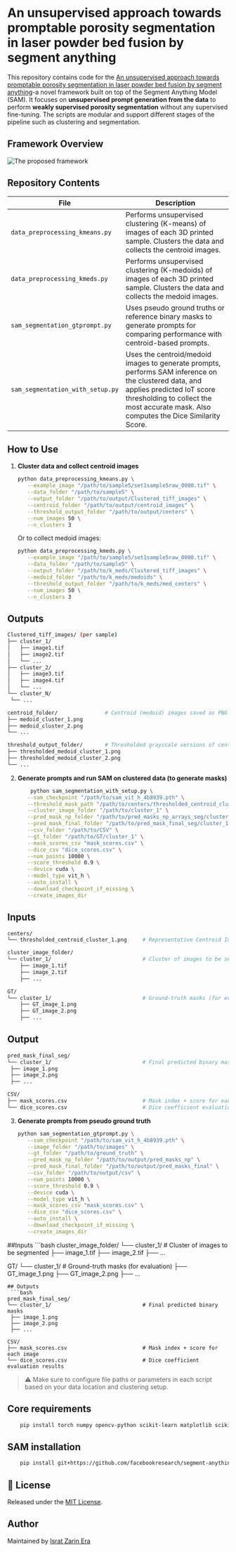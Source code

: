 # An unsupervised approach towards promptable porosity segmentation in laser powder bed fusion by segment anything

This repository contains code for the [An unsupervised approach towards promptable porosity segmentation in laser powder bed fusion by segment anything](https://www.nature.com/articles/s44334-025-00021-4)-a novel framework built on top of the Segment Anything Model (SAM). It focuses on **unsupervised prompt generation from the data** to perform **weakly supervised porosity segmentation** without any supervised fine-tuning. The scripts are modular and support different stages of the pipeline such as clustering and segmentation.

##  Framework Overview
![The proposed framework](images/porosity_framework.png)

##  Repository Contents

| File | Description |
|------|-------------|
| `data_preprocessing_kmeans.py` | Performs unsupervised clustering (K-means) of images of each 3D printed sample. Clusters the data and collects the centroid images. |
| `data_preprocessing_kmeds.py` | Performs unsupervised clustering (K-medoids) of images of each 3D printed sample. Clusters the data and collects the medoid images. |
| `sam_segmentation_gtprompt.py` | Uses pseudo ground truths or reference binary masks to generate prompts for comparing performance with centroid-based prompts. |
| `sam_segmentation_with_setup.py` | Uses the centroid/medoid images to generate prompts, performs SAM inference on the clustered data, and applies predicted IoT score thresholding to collect the most accurate mask. Also computes the Dice Similarity Score. |

##  How to Use

1. **Cluster data and collect centroid images**

   ```bash
   python data_preprocessing_kmeans.py \
      --example_image "/path/to/sample5/set1sample5raw_0000.tif" \
      --data_folder "/path/to/sample5" \
      --output_folder "/path/to/output/Clustered_tiff_images" \
      --centroid_folder "/path/to/output/centroid_images" \
      --threshold_output_folder "/path/to/output/centers" \
      --num_images 50 \
      --n_clusters 3
   ```

   Or to collect medoid images:

   ```bash
   python data_preprocessing_kmeds.py \
      --example_image "/path/to/sample5/set1sample5raw_0000.tif" \
      --data_folder "/path/to/sample5" \
      --output_folder "/path/to/k_meds/Clustered_tiff_images" \
      --medoid_folder "/path/to/k_meds/medoids" \
      --threshold_output_folder "/path/to/k_meds/med_centers" \
      --num_images 50 \
      --n_clusters 3
   ```
## Outputs 
   ```bash
Clustered_tiff_images/ (per sample)
├── cluster_1/
│   ├── image1.tif
│   ├── image2.tif
│   └── ...
├── cluster_2/
│   ├── image3.tif
│   ├── image4.tif
│   └── ...
└── cluster_N/
    └── ...

centroid_folder/               # Centroid (medoid) images saved as PNG
├── medoid_cluster_1.png
├── medoid_cluster_2.png
└── ...

threshold_output_folder/       # Thresholded grayscale versions of centroid images
├── thresholded_medoid_cluster_1.png
├── thresholded_medoid_cluster_2.png
└── ...
 ```



2. **Generate prompts and run SAM on clustered data (to generate masks)**

   ```bash
       python sam_segmentation_with_setup.py \
      --sam_checkpoint "/path/to/sam_vit_h_4b8939.pth" \
      --threshold_mask_path "/path/to/centers/thresholded_centroid_cluster_1.png" \
      --cluster_image_folder "/path/to/cluster_1" \
      --pred_mask_np_folder "/path/to/pred_masks_np_arrays_seg/cluster_1" \
      --pred_mask_final_folder "/path/to/pred_mask_final_seg/cluster_1" \
      --csv_folder "/path/to/CSV" \
      --gt_folder "/path/to/GT/cluster_1" \
      --mask_scores_csv "mask_scores.csv" \
      --dice_csv "dice_scores.csv" \
      --num_points 10000 \
      --score_threshold 0.9 \
      --device cuda \
      --model_type vit_h \
      --auto_install \
      --download_checkpoint_if_missing \
      --create_images_dir
   ```

## Inputs 
```bash
centers/
└── thresholded_centroid_cluster_1.png     # Representative Centroid Image of the cluster

cluster_image_folder/
└── cluster_1/                             # Cluster of images to be segmented
    ├── image_1.tif
    ├── image_2.tif
    ├── ...

GT/
└── cluster_1/                             # Ground-truth masks (for evaluation)
    ├── GT_image_1.png
    ├── GT_image_2.png
    ├── ...
   ```  
    
  ## Output   
   ```bash
 pred_mask_final_seg/
└── cluster_1/                             # Final predicted binary masks
    ├── image_1.png
    ├── image_2.png
    ├── ...

CSV/
├── mask_scores.csv                        # Mask index + score for each image
└── dice_scores.csv                        # Dice coefficient evaluation results
  ```
3. **Generate prompts from pseudo ground truth**

   ```bash
   python sam_segmentation_gtprompt.py \
      --sam_checkpoint "/path/to/sam_vit_h_4b8939.pth" \
      --image_folder "/path/to/images" \
      --gt_folder "/path/to/ground_truth" \
      --pred_mask_np_folder "/path/to/output/pred_masks_np" \
      --pred_mask_final_folder "/path/to/output/pred_masks_final" \
      --csv_folder "/path/to/output/csv" \
      --num_points 10000 \
      --score_threshold 0.9 \
      --device cuda \
      --model_type vit_h \
      --mask_scores_csv "mask_scores.csv" \
      --dice_csv "dice_scores.csv" \
      --auto_install \
      --download_checkpoint_if_missing \
      --create_images_dir

   ```
   
 ##Inputs 
     ```bash
 cluster_image_folder/
└── cluster_1/                             # Cluster of images to be segmented
    ├── image_1.tif
    ├── image_2.tif
    ├── ...

GT/
└── cluster_1/                             # Ground-truth masks (for evaluation)
    ├── GT_image_1.png
    ├── GT_image_2.png
    ├── ...
   ```  
 ## Outputs
    ```bash
pred_mask_final_seg/
└── cluster_1/                             # Final predicted binary masks
    ├── image_1.png
    ├── image_2.png
    ├── ...

CSV/
├── mask_scores.csv                        # Mask index + score for each image
└── dice_scores.csv                        # Dice coefficient evaluation results

 ```
> ⚠️ Make sure to configure file paths or parameters in each script based on your data location and clustering setup.


## Core requirements
```bash
    pip install torch numpy opencv-python scikit-learn matplotlib scikit-image pillow
 ```
## SAM installation 
```bash
    pip install git+https://github.com/facebookresearch/segment-anything.git
 ```

## 📄 License

Released under the [MIT License](LICENSE).

##  Author

Maintained by [Israt Zarin Era](https://github.com/IE0005)
